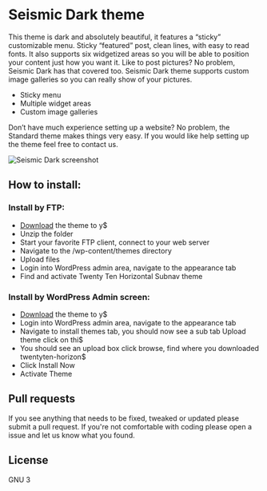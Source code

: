 # Seismic Dark theme

This theme is dark and absolutely beautiful, it features a “sticky” customizable
menu. Sticky “featured” post, clean lines, with easy to read fonts. It also
supports six widgetized areas so you will be able to position your content just
how you want it. Like to post pictures? No problem, Seismic Dark has that
covered too. Seismic Dark theme supports custom image galleries so you can
really show of your pictures.

 * Sticky menu
 * Multiple widget areas
 * Custom image galleries

Don’t have much experience setting up a website? No problem, the Standard 
theme makes things very easy. If you would like help setting up the theme 
feel free to contact us.

![Seismic Dark
screenshot](https://github.com/seismicthemes/seismic-dark/blob/master/screenshots/seismicdark-1024x632.jpg?raw=true)

## How to install:

### Install by FTP:

 * [Download](https://github.com/seismicthemes/dark-tt/archive/master.zip) the theme to y$
 * Unzip the folder
 * Start your favorite FTP client, connect to your web server
 * Navigate to the /wp-content/themes directory
 * Upload files
 * Login into WordPress admin area, navigate to the appearance tab
 * Find and activate Twenty Ten Horizontal Subnav theme

### Install by WordPress Admin screen:

 * [Download](https://github.com/seismicthemes/dark-tt/archive/master.zip) the theme to y$
 * Login into WordPress admin area, navigate to the appearance tab
 * Navigate to install themes tab, you should now see a sub tab Upload theme click on thi$
 * You should see an upload box click browse, find where you downloaded twentyten-horizon$
 * Click Install Now
 * Activate Theme

## Pull requests

If you see anything that needs to be fixed, tweaked or updated please submit a 
pull request. If you're not comfortable with coding please open a issue and 
let us know what you found.

## License

GNU 3
